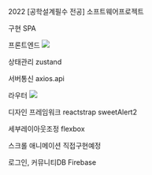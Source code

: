 2022 [공학설계필수 전공] 소프트웨어프로젝트

구현
SPA

프론트엔드
<img src="https://img.shields.io/badge/-React-<red>?logo=React&logoColor=red&color=61DAFB"/>

상태관리
zustand

서버통신
axios.api

라우터
<img src="https://img.shields.io/badge/-React Router Dom-<red>?logo=ReactRouter&logoColor=white&color=CA4245"/>

디자인 프레임워크
reactstrap
sweetAlert2

세부레이아웃조정
flexbox 

스크롤 애니메이션
직접구현예정

로그인, 커뮤니티DB
Firebase
